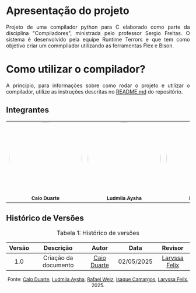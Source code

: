 
# Apresentação do projeto

<div style="text-align: justify;">
<p>
Projeto de uma compilador python para C elaborado como parte da disciplina "Compiladores", ministrada pelo professor Sergio Freitas. O sistema é desenvolvido pela equipe Runtime Terrors e que tem como objetivo criar um commpilador utilizando as ferramentas Flex e Bison.
</p>
</div>

# Como utilizar o compilador?

<div style="text-align: justify;">
<p>
A princípio, para informações sobre como rodar o projeto e utilizar o compilador, utilize as instruções descritas no <a href="https://github.com/CaioDuart3/G2_compiladore">README.md</a> do repositório.
</p>

</div>

## Integrantes

<table>

<tr>
   <td align="center"><a href="https://github.com/caioduart3"><img style="border-radius: 60%;" src="https://avatars.githubusercontent.com/u/134105981?v=4" width="200px;" alt=""/><br /><sub><b>Caio Duarte</b></sub></a><br />
    <td align="center"><a href="https://github.com/ludmilaaysha"><img style="border-radius: 60%;" src="https://avatars.githubusercontent.com/u/91512745?v=4" width="200px;" alt=""/><br /><sub><b>Ludmila Aysha</b></sub></a><br />
    <td align="center"><a href="https://github.com/RafaelSchadt"><img style="border-radius: 60%;" src="https://avatars.githubusercontent.com/u/179030119?" width="200px;" alt=""/><br /><sub><b>Rafael Welz</b></sub></a><br />
    <td align="center"><a href="https://github.com/isaqzin"><img style="border-radius: 60%;" src="https://avatars.githubusercontent.com/u/145882190?v=4" width="200px;" alt=""/><br /><sub><b>Isaque Camargos</b></sub></a><br />
    <td align="center"><a href="https://github.com/felixlaryssa"><img style="border-radius: 60%;" src="https://avatars.githubusercontent.com/u/143897458?v=4" width="200px;" alt=""/><br /><sub><b>Laryssa Felix</b></sub></a><br />
</tr>

</table>


## Histórico de Versões 
<font size="3"><p style="text-align: center">Tabela 1: Histórico de versões</p></font>

| Versão |Descrição     |Autor                                       |Data    |Revisor|
|:-:     | :-:          | :-:                                        | :-:        |:-:|
|1.0     | Criação da documento | [Caio Duarte](https://github.com/caioduart3)   | 02/05/2025 | [Laryssa Felix](https://github.com/felixlaryssa)|

<font size="2">
  <p style="text-align: center">
    Fonte: 
    <a href="https://github.com/caioduart3">Caio Duarte</a>, 
    <a href="https://github.com/ludmilaaysha">Ludmila Aysha</a>, 
    <a href="https://github.com/RafaelSchadt">Rafael Welz</a>, 
    <a href="https://github.com/isaqzin">Isaque Camargos</a>, 
    <a href="https://github.com/felixlaryssa">Laryssa Felix</a>, 2025.
  </p>
</font>
